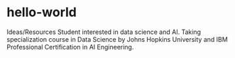 # hello-world
Ideas/Resources
Student interested in data science and AI. Taking specialization course in Data Science by Johns Hopkins University and IBM Professional Certification in AI Engineering.
